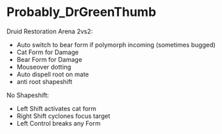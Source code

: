 # Probably_DrGreenThumb

Druid Restoration Arena 2vs2:

- Auto switch to bear form if polymorph incoming (sometimes bugged)
- Cat Form for Damage
- Bear Form for Damage
- Mouseover dotting
- Auto dispell root on mate
- anti root shapeshift

No Shapeshift:

- Left Shift activates cat form
- Right Shift cyclones focus target
- Left Control breaks any Form
